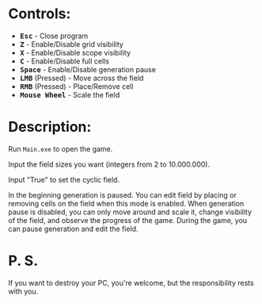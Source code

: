 # Controls:
- <kbd>**Esc**</kbd> - Close program
- <kbd>**Z**</kbd> - Enable/Disable grid visibility
- <kbd>**X**</kbd> - Enable/Disable scope visibility
- <kbd>**C**</kbd> - Enable/Disable full cells
- <kbd>**Space**</kbd> - Enable/Disable generation pause
- <kbd>**LMB**</kbd> (Pressed) - Move across the field
- <kbd>**RMB**</kbd> (Pressed) - Place/Remove cell
- <kbd>**Mouse Wheel**</kbd> - Scale the field

# Description:
Run `Main.exe` to open the game.

Input the field sizes you want (integers from 2 to 10.000.000).

Input "True" to set the cyclic field.

In the beginning generation is paused. You can edit field by placing or removing cells on the field when this mode is enabled.
When generation pause is disabled, you can only move around and scale it, change visibility of the field, and observe the progress of the game.
During the game, you can pause generation and edit the field.

# P. S.
If you want to destroy your PC, you're welcome, but the responsibility rests with you.
